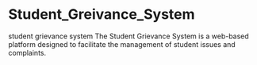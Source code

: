 # Student_Greivance_System
student grievance system     The Student Grievance System is a web-based platform designed to facilitate the management of student issues and complaints.
